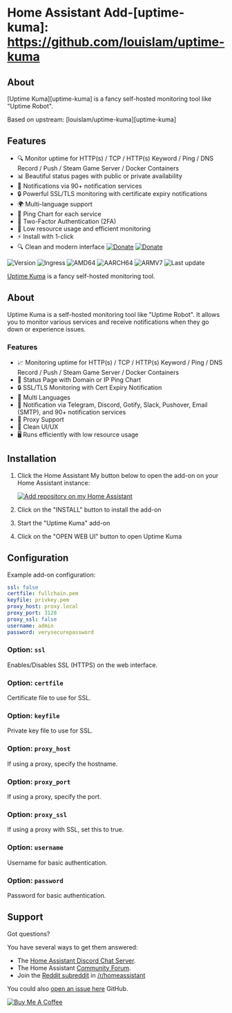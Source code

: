 # Home Assistant Add-[uptime-kuma]: https://github.com/louislam/uptime-kuma

[contributors]: https://github.com/alexbelgium/hassio-addons/graphs/contributors

## About

[Uptime Kuma][uptime-kuma] is a fancy self-hosted monitoring tool like "Uptime Robot".

Based on upstream: [louislam/uptime-kuma][uptime-kuma]

## Features

- 🔍 Monitor uptime for HTTP(s) / TCP / HTTP(s) Keyword / Ping / DNS Record / Push / Steam Game Server / Docker Containers
- 📊 Beautiful status pages with public or private availability
- 📱 Notifications via 90+ notification services
- 🔒 Powerful SSL/TLS monitoring with certificate expiry notifications
- 🌍 Multi-language support
- 🎯 Ping Chart for each service
- 🔐 Two-Factor Authentication (2FA)
- 🏃 Low resource usage and efficient monitoring
- ⚡ Install with 1-click
- 🔍 Clean and modern interface
  [![Donate][donation-badge]](https://www.buymeacoffee.com/alexbelgium)
  [![Donate][paypal-badge]](https://www.paypal.com/donate/?hosted_button_id=DZFULJZTP3UQA)

![Version](https://img.shields.io/badge/dynamic/json?label=Version&query=%24.version&url=https%3A%2F%2Fraw.githubusercontent.com%2Falexbelgium%2Fhassio-addons%2Fmaster%2Fuptime-kuma%2Fconfig.json)
![Ingress](https://img.shields.io/badge/-INGRESS-success)
![AMD64][amd64-shield]
![AARCH64][aarch64-shield]
![ARMV7][armv7-shield]
![Last update][update-badge]

[amd64-shield]: https://img.shields.io/badge/amd64-yes-green.svg?style=flat
[aarch64-shield]: https://img.shields.io/badge/aarch64-yes-green.svg?style=flat
[armv7-shield]: https://img.shields.io/badge/armv7-yes-green.svg?style=flat
[update-badge]: https://img.shields.io/github/last-commit/alexbelgium/hassio-addons?label=last%20update
[donation-badge]: https://img.shields.io/badge/Buy%20me%20a%20coffee%20(no%20paypal)-%23d32f2f?logo=buy-me-a-coffee&style=flat&logoColor=white
[paypal-badge]: https://img.shields.io/badge/Buy%20me%20a%20coffee%20with%20Paypal-0070BA?logo=paypal&style=flat&logoColor=white
[lint-badge]: https://github.com/alexbelgium/hassio-addons/workflows/Weekly%20Linting/badge.svg
[build-badge]: https://github.com/alexbelgium/hassio-addons/workflows/Build/badge.svg

[Uptime Kuma](https://github.com/louislam/uptime-kuma) is a fancy self-hosted monitoring tool.

## About

Uptime Kuma is a self-hosted monitoring tool like "Uptime Robot". It allows you to monitor various services and receive notifications when they go down or experience issues.

### Features

- 📈 Monitoring uptime for HTTP(s) / TCP / HTTP(s) Keyword / Ping / DNS Record / Push / Steam Game Server / Docker Containers
- 🚦 Status Page with Domain or IP Ping Chart
- 🔒 SSL/TLS Monitoring with Cert Expiry Notification
- 🥇 Multi Languages
- 📱 Notification via Telegram, Discord, Gotify, Slack, Pushover, Email (SMTP), and 90+ notification services
- 🏅 Proxy Support
- 🌈 Clean UI/UX
- 🖥️ Runs efficiently with low resource usage

## Installation

1. Click the Home Assistant My button below to open the add-on on your Home Assistant instance:

   [![Add repository on my Home Assistant][repository-badge]][repository-url]

2. Click on the "INSTALL" button to install the add-on
3. Start the "Uptime Kuma" add-on
4. Click on the "OPEN WEB UI" button to open Uptime Kuma

## Configuration

Example add-on configuration:

```yaml
ssl: false
certfile: fullchain.pem
keyfile: privkey.pem
proxy_host: proxy.local
proxy_port: 3128
proxy_ssl: false
username: admin
password: verysecurepassword
```

### Option: `ssl`

Enables/Disables SSL (HTTPS) on the web interface.

### Option: `certfile`

Certificate file to use for SSL.

### Option: `keyfile`

Private key file to use for SSL.

### Option: `proxy_host`

If using a proxy, specify the hostname.

### Option: `proxy_port`

If using a proxy, specify the port.

### Option: `proxy_ssl`

If using a proxy with SSL, set this to true.

### Option: `username`

Username for basic authentication.

### Option: `password`

Password for basic authentication.

## Support

Got questions?

You have several ways to get them answered:

- The [Home Assistant Discord Chat Server][discord].
- The Home Assistant [Community Forum][forum].
- Join the [Reddit subreddit][reddit] in [/r/homeassistant][reddit]

You could also [open an issue here][issue] GitHub.

[![Buy Me A Coffee][buymeacoffee-shield]][buymeacoffee]

[buymeacoffee-shield]: https://www.buymeacoffee.com/assets/img/guidelines/download-assets-sm-2.svg
[buymeacoffee]: https://www.buymeacoffee.com/alexbelgium
[discord]: https://discord.gg/c5DvZ4e
[forum]: https://community.home-assistant.io
[issue]: https://github.com/alexbelgium/hassio-addons/issues
[reddit]: https://reddit.com/r/homeassistant
[repository-badge]: https://img.shields.io/badge/Add%20repository%20to%20my-Home%20Assistant-41BDF5?logo=home-assistant&style=for-the-badge
[repository-url]: https://my.home-assistant.io/redirect/supervisor_add_addon_repository/?repository_url=https%3A%2F%2Fgithub.com%2Falexbelgium%2Fhassio-addons
